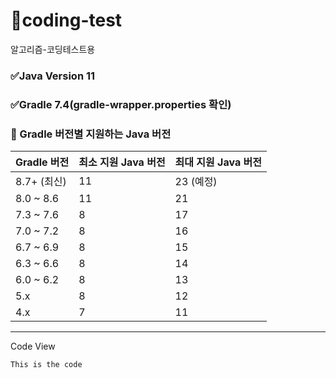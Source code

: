 # 📌coding-test
알고리즘-코딩테스트용

### ✅Java Version 11
### ✅Gradle 7.4(gradle-wrapper.properties 확인)

### 📌 Gradle 버전별 지원하는 Java 버전

| **Gradle 버전** | **최소 지원 Java 버전** | **최대 지원 Java 버전** |
|---------------|--------------------|--------------------|
| 8.7+ (최신)  | 11                 | 23 (예정)         |
| 8.0 ~ 8.6    | 11                 | 21                |
| 7.3 ~ 7.6    | 8                  | 17                |
| 7.0 ~ 7.2    | 8                  | 16                |
| 6.7 ~ 6.9    | 8                  | 15                |
| 6.3 ~ 6.6    | 8                  | 14                |
| 6.0 ~ 6.2    | 8                  | 13                |
| 5.x          | 8                  | 12                |
| 4.x          | 7                  | 11                |

---


Code View

    This is the code


